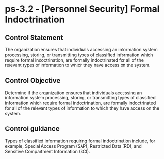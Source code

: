 # ps-3.2 - \[Personnel Security\] Formal Indoctrination

## Control Statement

The organization ensures that individuals accessing an information system processing, storing, or transmitting types of classified information which require formal indoctrination, are formally indoctrinated for all of the relevant types of information to which they have access on the system.

## Control Objective

Determine if the organization ensures that individuals accessing an information system processing, storing, or transmitting types of classified information which require formal indoctrination, are formally indoctrinated for all of the relevant types of information to which they have access on the system.

## Control guidance

Types of classified information requiring formal indoctrination include, for example, Special Access Program (SAP), Restricted Data (RD), and Sensitive Compartment Information (SCI).
